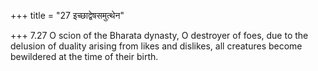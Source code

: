 +++
title = "27 इच्छाद्वेषसमुत्थेन"

+++
7.27 O scion of the Bharata dynasty, O destroyer of foes, due to the
delusion of duality arising from likes and dislikes, all creatures
become bewildered at the time of their birth.
